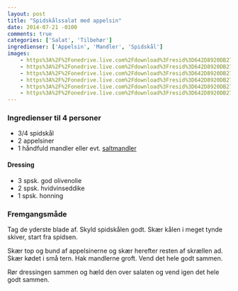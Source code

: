 ```yaml
---
layout: post
title: "Spidskålssalat med appelsin"
date: 2014-07-21 -0100
comments: true
categories: ['Salat', 'Tilbehør']
ingredienser: ['Appelsin', 'Mandler', 'Spidskål']
images:
    - https%3A%2F%2Fonedrive.live.com%2Fdownload%3Fresid%3D642D8920DB2784EE!167754
    - https%3A%2F%2Fonedrive.live.com%2Fdownload%3Fresid%3D642D8920DB2784EE!167755
    - https%3A%2F%2Fonedrive.live.com%2Fdownload%3Fresid%3D642D8920DB2784EE!167756
    - https%3A%2F%2Fonedrive.live.com%2Fdownload%3Fresid%3D642D8920DB2784EE!167757
    - https%3A%2F%2Fonedrive.live.com%2Fdownload%3Fresid%3D642D8920DB2784EE!167759
    - https%3A%2F%2Fonedrive.live.com%2Fdownload%3Fresid%3D642D8920DB2784EE!167758
---
```

### Ingredienser til 4 personer
-   3/4 spidskål
-   2 appelsiner
-   1 håndfuld mandler eller evt. <a href="/arkiv/2014/12/16/saltmandler/">saltmandler</a>

#### Dressing
-   3 spsk. god olivenolie
-   2 spsk. hvidvinseddike
-   1 spsk. honning

### Fremgangsmåde
Tag de yderste blade af. Skyld spidskålen godt. Skær kålen i meget tynde skiver, start fra spidsen.

Skær top og bund af appelsinerne og skær herefter resten af skrællen ad. Skær kødet i små tern. Hak mandlerne groft. Vend det hele godt sammen.

Rør dressingen sammen og hæld den over salaten og vend igen det hele godt sammen.